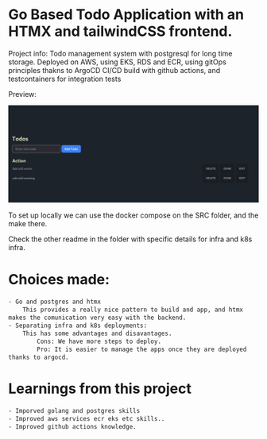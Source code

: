 # Go Based Todo Application with an HTMX and tailwindCSS frontend.

Project info:
    Todo management system with postgresql for long time storage.
    Deployed on AWS, using EKS, RDS and ECR, using gitOps principles thakns to ArgoCD
    CI/CD build with github actions, and testcontainers for integration tests

Preview: 

![image](./assets/swappy-20240102_161041.png) 

To set up locally we can use the docker compose on the SRC folder, and the make there.

Check the other readme in the folder with specific details for infra and k8s infra.


# Choices made:
    - Go and postgres and htmx
        This provides a really nice pattern to build and app, and htmx makes the comunication very easy with the backend.
    - Separating infra and k8s deployments:
        This has some advantages and disavantages.
            Cons: We have more steps to deploy.
            Pro: It is easier to manage the apps once they are deployed thanks to argocd.
# Learnings from this project
    - Imporved golang and postgres skills
    - Improved aws services ecr eks etc skills..
    - Improved github actions knowledge.
